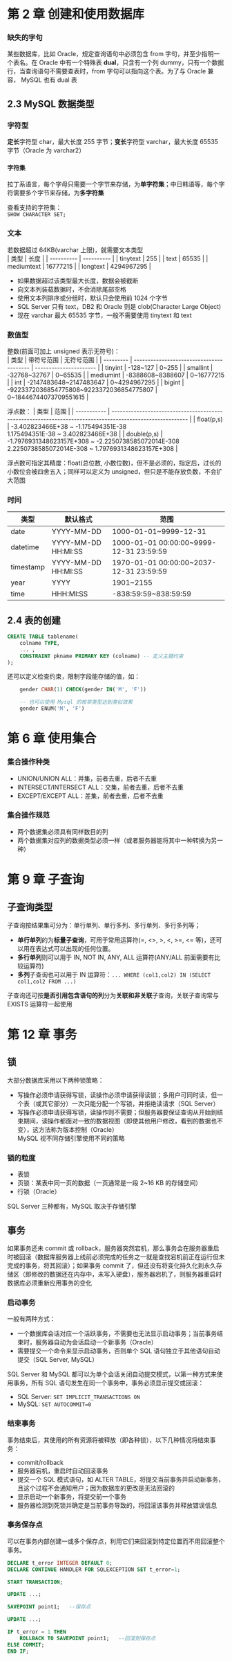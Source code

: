# 第 2 章 创建和使用数据库

### 缺失的字句

某些数据库，比如 Oracle，规定查询语句中必须包含 from 字句，并至少指明一个表名。在 Oracle 中有一个特殊表 **dual**，只含有一个列 dummy，只有一个数据行，当查询语句不需要查表时，from 字句可以指向这个表。为了与 Oracle 兼容， MySQL 也有 dual 表

## 2.3 MySQL 数据类型

### 字符型

**定长**字符型 char，最大长度 255 字节；**变长**字符型 varchar，最大长度 65535 字节（Oracle 为 varchar2）

#### 字符集

拉丁系语言，每个字母只需要一个字节来存储，为**单字符集**；中日韩语等，每个字符需要多个字节来存储，为**多字符集**  

查看支持的字符集：  
`SHOW CHARACTER SET;`

### 文本

若数据超过 64KB(varchar 上限)，就需要文本类型  
| 类型       | 长度       |
| ---------- | ---------- |
| tinytext   | 255        |
| text       | 65535      |
| mediumtext | 16777215   |
| longtext   | 4294967295 |

* 如果数据超过该类型最大长度，数据会被截断
* 向文本列装载数据时，不会消除尾部空格
* 使用文本列排序或分组时，默认只会使用前 1024 个字节
* SQL Server 只有 text，DB2 和 Oracle 则是 clob(Character Large Object)
* 现在 varchar 最大 65535 字节，一般不需要使用 tinytext 和 text

### 数值型

整数(前面可加上 unsigned 表示无符号)：  
| 类型      | 带符号范围                               | 无符号范围             |
| --------- | ---------------------------------------- | ---------------------- |
| tinyint   | -128~127                                 | 0~255                  |
| smallint  | -32768~32767                             | 0~65535                |
| mediumint | -8388608~8388607                         | 0~16777215             |
| int       | -2147483648~2147483647                   | 0~4294967295           |
| bigint    | -9223372036854775808~9223372036854775807 | 0~18446744073709551615 |

浮点数：
| 类型        | 范围                                                                                                      |
| ----------- | --------------------------------------------------------------------------------------------------------- |
| float(p,s)  | -3.402823466E+38 ~ -1.175494351E-38<br/>1.175494351E-38 ~ 3.402823466E+38                                 |
| double(p,s) | -1.7976931348623157E+308 ~ -2.2250738585072014E-308<br/>2.2250738585072014E-308 ~ 1.7976931348623157E+308 |

浮点数可指定其精度：float(总位数, 小数位数)，但不是必须的，指定后，过长的小数位会被四舍五入；同样可以定义为 unsigned，但只是不能存放负数，不会扩大范围

### 时间

| 类型      | 默认格式            | 范围                                    |
| --------- | ------------------- | --------------------------------------- |
| date      | YYYY-MM-DD          | 1000-01-01~9999-12-31                   |
| datetime  | YYYY-MM-DD HH:MI:SS | 1000-01-01 00:00:00~9999-12-31 23:59:59 |
| timestamp | YYYY-MM-DD HH:MI:SS | 1970-01-01 00:00:00~2037-12-31 23:59:59 |
| year      | YYYY                | 1901~2155                               |
| time      | HHH:MI:SS           | -838:59:59~838:59:59                    |

## 2.4 表的创建

```sql
CREATE TABLE tablename( 
    colname TYPE, 
    ... ,
    CONSTRAINT pkname PRIMARY KEY (colname) -- 定义主键约束
);
```

还可以定义检查约束，限制字段能存储的值，如：
```sql
    gender CHAR(1) CHECK(gender IN('M', 'F'))

    -- 也可以使用 Mysql 的枚举类型达到类似效果
    gender ENUM('M', 'F')
```

# 第 6 章 使用集合

### 集合操作种类

* UNION/UNION ALL：并集，前者去重，后者不去重
* INTERSECT/INTERSECT ALL：交集，前者去重，后者不去重
* EXCEPT/EXCEPT ALL：差集，前者去重，后者不去重

### 集合操作规范

* 两个数据集必须具有同样数目的列
* 两个数据集对应列的数据类型必须一样（或者服务器能将其中一种转换为另一种）

# 第 9 章 子查询

## 子查询类型

子查询按结果集可分为：单行单列、单行多列、多行单列、多行多列等；  
* **单行单列**的为**标量子查询**，可用于常用运算符(=, <>, >, <, >=, <= 等)，还可以用在表达式可以出现的任何位置。  
* **多行单列**则可以用于 IN, NOT IN, ANY, ALL 运算符(ANY/ALL 前面需要有比较运算符)  
* **多列**子查询也可以用于 IN 运算符：`... WHERE (col1,col2) IN (SELECT col1,col2 FROM ...)`

子查询还可按**是否引用包含语句的列**分为**关联和非关联**子查询，关联子查询常与 EXISTS 运算符一起使用

# 第 12 章 事务

## 锁

大部分数据库采用以下两种锁策略：
* 写操作必须申请获得写锁，读操作必须申请获得读锁；多用户可同时读，但一个表（或其它部分）一次只能分配一个写锁，并拒绝读请求（SQL Server）
* 写操作必须申请获得写锁，读操作则不需要；但服务器要保证查询从开始到结束期间，读操作都面对一致的数据视图（即使其他用户修改，看到的数据也不变），这方法称为版本控制（Oracle）  
MySQL 视不同存储引擎使用不同的策略

### 锁的粒度

* 表锁
* 页锁：某表中同一页的数据（一页通常是一段 2~16 KB 的存储空间）
* 行锁（Oracle）

SQL Server 三种都有，MySQL 取决于存储引擎

## 事务

如果事务还未 commit 或 rollback，服务器突然宕机，那么事务会在服务器重启时被回滚（数据库服务器上线前必须完成的任务之一就是查找宕机前正在运行但未完成的事务，将其回滚）；如果事务 commit 了，但还没有将变化持久化到永久存储区（即修改的数据还在内存中，未写入硬盘），服务器宕机了，则服务器重启时数据库必须重新应用事务的变化

### 启动事务

一般有两种方式：
* 一个数据库会话对应一个活跃事务，不需要也无法显示启动事务；当前事务结束时，服务器自动为会话启动一个新事务（Oracle）
* 需要提交一个命令来显示启动事务，否则单个 SQL 语句独立于其他语句自动提交（SQL Server, MySQL）

SQL Server 和 MySQL 都可以为单个会话关闭自动提交模式，以第一种方式来使用事务，所有 SQL 语句发生在同一个事务中，事务必须显示提交或回滚：
* SQL Server: `SET IMPLICIT_TRANSACTIONS ON`
* MySQL: `SET AUTOCOMMIT=0`

### 结束事务

事务结束后，其使用的所有资源将被释放（即各种锁），以下几种情况将结束事务：
* commit/rollback
* 服务器宕机，重启时自动回滚事务
* 提交一个 SQL 模式语句，如 ALTER TABLE，将提交当前事务并启动新事务，且这个过程不会通知用户；因为数据库的更改是无法回滚的
* 显示启动一个新事务，将提交前一个事务
* 服务器检测到死锁并确定是当前事务导致的，将回滚该事务并释放错误信息

### 事务保存点

可以在事务内部创建一或多个保存点，利用它们来回滚到特定位置而不用回滚整个事务。

```sql
DECLARE t_error INTEGER DEFAULT 0;  
DECLARE CONTINUE HANDLER FOR SQLEXCEPTION SET t_error=1; 

START TRANSACTION;

UPDATE ...;

SAVEPOINT point1;   --保存点

UPDATE ...;

IF t_error = 1 THEN  
    ROLLBACK TO SAVEPOINT point1;   --回滚到保存点  
ELSE COMMIT; 
END IF;  
```
